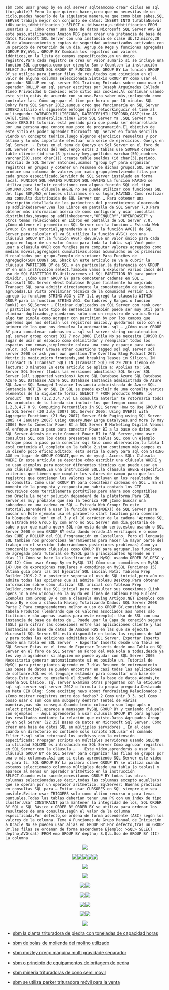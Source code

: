 
```
sbm como usar group by en sql server sqlteamcomo crear ciclos en sql (for,while)? Pero lo que quieres hacer,creo que no necesitas de un ciclo,puedes hacerlo de la siguiente manera,ya que como bien sabes,SQL SERVER trabaja mejor con conjunto de datos: INSERT INTO tuTablaNueva( idUsuario,idNotificacion ) SELECT u.idUsuario,n.idNotificacion FROM usuarios u … Cómo crear una base de datos Microsoft SQL Server AWS En este paso,utilizaremos Amazon RDS para crear una instancia de base de datos Microsoft SQL Server con una instancia de clase db.t2.micro,20 GB de almacenamiento y copias de seguridad automatizados activados con un periodo de retención de un día. Agrup.de Regs y funciones agregadas (GROUP BY,AVG,… GROUP BY Combina los registros con valores idénticos,en la lista de campos especificados,en un único registro.Para cada registro se crea un valor sumario si se incluye una función SQL agregada,como por ejemplo Sum o Count,en la instrucción SELECT.Su FUNCION SQL GROUP BY FUNCION SQL GROUP BY La función GROUP BY se utiliza para juntar filas de resultados que coincidan en el valor de alguna columna seleccionada.Sintaxis GROUP BY como usar el operador ROLLUP en sql server SQL Training Entradas sobre como usar el operador ROLLUP en sql server escritas por Joseph Arquímedes Collado Tineo Privacidad & Cookies: este sitio usa cookies.Al continuar usando este sitio,estás de acuerdo con su uso.Para saber más,incluyendo como controlar las. Cómo agrupar el time por hora o por 10 minutos SQL Dokry Para SQL Server 2012,aunque creo que funcionaría en SQL Server 2008R2,utilizo el siguiente enfoque para networkingucir el time al milisegundo: DATEADD(MILLISECOND, DATEDIFF(MILLISECOND,CAST(time AS DATE),time) % @msPerSlice,time) Esto SQL Server Ya .SQL Server Ya desde CERO.El tutorial está pensado para que pueda ser desarrollado por una persona que conoce muy poco de programación.El objetivo de este sitio es poder aprender Microsoft SQL Server en forma sencilla viendo un concepto teórico,luego algunos ejercicios resueltos y por último y lo más importante efectuar una serie de ejercicios. Querys en Sql Server  · Estas en el tema de Querys en Sql Server en el foro de SQL Server en Foros del Web.Tengo estas 3 tablas use SUMMER create table cliente (id char(3 )primary key,apellidos varchar(50),nombres varchar(50),sexo char(1)) create table sueldos (id char(3),periodo. Tutorial de SQL Server Entonces,usamos "group by" para organizar registros en grupos y obtener un resumen de dichos grupos.SQL Server produce una columna de valores por cada grupo,devolviendo filas por cada grupo especificado.Servidor de SQL Server instalado en forma local. FUNCION SQL HAVING FUNCION SQL HAVING La función HAVING se utiliza para incluir condiciones con alguna función SQL del tipo SUM,MAX.Como la cláusula WHERE no se puede utilizar con funciones SQL del tipo SUM,MAX,entonces utilizamos en su lugar,HAVING. Cómo realizar una consulta distribuida de SQL Server con … Para obtener una descripción detallada de los parámetros del procedimiento almacenado sp addlinkedserver,vea los Libros en pantalla de SQL Server 7.0.Para obtener más información acerca de cómo configurar y usar consultas distribuidas,busque sp addlinkedserver,"OPENQUERY","OPENROWSET" y otros temas relacionados en Libros en pantalla de SQL Server 7.0. ¿Cómo obtener el promedio en SQL Server con la función … Estrada Web Group: En este tutorial,aprenderás a usar la función AVG() de SQL Server para calcular el va Si utiliza la función AVG() con una cláusula GROUP BY,la función AVG() devuelve un valor único para cada grupo en lugar de un valor único para toda la tabla. sql Você pode usar a cláusula OVER com funções para computar valores agregados como médias móveis,agregações cumulativas,somas acumuladas ou os primeiros N resultados por grupo.Exemplo de sintaxe: Para Funções de Agregação(SUM COUNT SQL Shack En este artículo se va a cubrir la cláusula PARTITION BY de SQL y en particular,la diferencia con GROUP BY en una instrucción select.También vamos a explorar varios casos del uso de SQL PARTITION BY.Utilizaremos el SQL PARTITION BY para poder dividir. ¿Cómo usar GROUP BY para concatenar cadenas en SQL … Microsoft SQL Server vNext Database Engine finalmente ha mejorado Transact SQL para admitir directamente la concatenación de cadenas agrupadas.La Vista preliminar técnica de la comunidad versión 1.0 agregó la function STRING AGG y CTP 1.1 agregó la cláusula WITHIN GROUP para la function STRING AGG. Contadores y Rangos o funcion Rank() en SQLServer … Eliminar duplicados en SQL Server con rank over y partition by Este tipo de sentencias también puede ser muy útil para eliminar duplicados,y quedarnos sólo con un registro de varios.Sería algo tan simple como agrupar con partition by por los campos que queremos que nos definan los registros únicos,y quedarnos sólo con el primero de los que nos devuelva la ordenación. sql — ¿Cómo usar GROUP BY para concatenar cadenas en … sql sql server string concatenation sql server group concat 332 7 nov.2008 Eldila No se necesita CURSOR.En lugar de usar un espacio como delimitador y reemplazar todos los espacios con comas,simplemente coloca una coma y espacio para cada valor. sql server Browse other questions tagged sql sql server sql server 2008 or ask your own question.The Overflow Blog Podcast 267: Metric is magic,micro frontends,and breaking leases in Silicon… IN (Transact IN (Transact SQL) IN (Transact SQL) 08 29 2016 Tiempo de lectura: 3 minutos En este artículo Se aplica a: Applies to: SQL Server SQL Server (todas las versiones admitidas) SQL Server SQL Server (all supported versions) Azure SQL Database Azure SQL Database Azure SQL Database Azure SQL Database Instancia administrada de Azure SQL Azure SQL Managed Instance Instancia administrada de Azure SQL. Sentencia NOT IN en SQL En SQL se puede excluir de una consulta varios elementos de la siguiente forma: SELECT * FROM products WHERE `id product` NOT IN (1,2,3,4,7,9) La consulta anterior te rotornaría todos los productos de tu tienda sin incluir los que tengan como id 1,2,3,4,7 0 9. Computing Percentiles in SQL Server How to Use GROUP BY in SQL Server (30 July 2007) SQL Server 2005: Using OVER() with Aggregate Functions (21 May 2007) Server Side Paging using SQL Server 2005 (4 January 2007) Using XQuery,New Large DataTypes,and More (9 May 2006) How to Conectar Power BI a SQL Server R Marketing Digital Veamos el enfoque paso a paso para conectar Power BI a la base de datos de SQL Server.Además de este Connect Power BI to SQL Server,cómo usar consultas SQL con los datos presentes en tablas SQL con un ejemplo Enfoque paso a paso para conectar sql Sólo como observación,tu tabla 1 está contenida al completo en la tabla 2,sino contienen más campos es un diseño poco eficaz.Editado: esta sería la query para sql con STRING AGG en lugar de GROUP CONCAT,que es de mysql. Access SQL: Cláusula WHERE En este artículo se describe cómo escribir una cláusula WHERE y se usan ejemplos para mostrar diferentes técnicas que puede usar en una cláusula WHERE.En una instrucción SQL,la cláusula WHERE especifica criterios que tienen que cumplir los valores de campo para que los registros que contienen los valores se incluyan en los resultados de la consulta. Cómo usar GROUP BY para concatenar cadenas en SQL … En el momento de la pregunta y respuesta,no habría contado los CTE recursivos como terriblemente portátiles,pero ahora son compatibles con Oracle.La mejor solución dependerá de la plataforma.Para SQL Server,es muy probable que sea la técnica FOR ¿Cómo buscar una subcadena en una cadena en SQL … Estrada Web Group: En este tutorial,aprenderá a usar la función CHARINDEX() de SQL Server para buscar un Este ejemplo usa el parámetro start location para comenzar la búsqueda de 'en' en el 3 y el 10 carácter de la cadena 'Aprende SQL en Estrada Web Group by com erro no SQL Server Bom dia,gostaria de sabe o por que minha query SQL não esta dando certo,estou usando o SQL Server 2008 e meu GROUP BY esta dando errado.Já verifiquei e o nome das CUBE y ROLLUP del SQL.Programación en Castellano. Pero el lenguaje SQL también nos proporciona herramientas para hacer la mayor parte del trabajo en el servidor (ahorrándonos posteriores problemas).Como ya conoceréis tenemos cláusulas como GROUP BY para agrupar,las funciones de agregado para Tutorial de MySQL para principiantes Aprende en 7 días 11) Cómo se hace la clasificación en MySQL usando ORDER BY,DESC y ASC 12) Cómo usar Group By en MySQL 13) Cómo usar comodines en MySQL 14) Uso de expresiones regulares y comodines en MySQL Funciones 15) Última guía para las 16) Ejecutar SQL inicial Nota: Tableau Prep Builder 2019.2.2 o posterior soporta el uso de SQL inicial,pero aún no admite todas las opciones que sí admite Tableau Desktop.Para obtener información sobre cómo utilizar SQL inicial con Tableau Prep Builder,consulte Use SQL inicial para consultar sus conexiones (Link opens in a new window) en la ayuda en línea de Tableau Prep Builder. Exemplos com Group By e com a cláusula Having Artigos.NET Exemplos com Group By e com a cláusula Having Totalizando Dados: SQL Server 2008 Parte 2 Para compreendermos melhor o uso do GROUP BY,considere a tabela Produtos (lembrando que os valores associados aos nomes são fictícios e são apenas usados para este exemplo): Uso de SSL con una instancia de base de datos de … Puede usar la Capa de conexión segura (SSL) para cifrar las conexiones entre las aplicaciones cliente y las instancias de base de datos de Amazon RDS en las que se ejecuta Microsoft SQL Server.SSL está disponible en todas las regiones de AWS y para todas las ediciones admitidas de SQL Server. Exportar Inserts desde una Tabla en SQL Server  · Exportar Inserts desde una Tabla en SQL Server Estas en el tema de Exportar Inserts desde una Tabla en SQL Server en el foro de SQL Server en Foros del Web.Hola a todos,desde ya les voy a agradecer si alguien me puede ayudar con SQL Server 2005 Necesitaria generar automaticamente si es posible un. Tutorial de MySQL para principiantes Aprende en 7 días Resumen de entrenamiento Las bases de datos se pueden encontrar en casi todas las aplicaciones de software.SQL es el lenguaje estándar para consultar una base de datos.Este curso te enseñará el diseño de la base de datos.Además,te enseña SQL básico. sql server Examina otras preguntas con la etiqueta sql sql server sql server 2012 o formula tu propia pregunta.Destacado en Meta CEO Blog: Some exciting news about fundraising Relacionados 3 ¿Como mostrar registros entre dos fechas? 2 Como unir 3 3. sql Como posso usar o sum com uma subquery dentro? Tentei de várias maneiras,mas não consegui.Quando tento colocar o sum logo após o select principal,aparece a mensagem MySQL GROUP BY y teniendo cláusula con ejemplos  · Aquí aprenderás a usar cláusula GROUP BY para agrupar tus resultados mediante la relación que existe.Datos Agrupados Group By en Sql Server (22 35) Bases de Datos en Microsoft Sql Server. Cómo crear una base de datos SQL en múltiples servidores … En el caso cuando un directorio no contiene sólo scripts SQL,usar el comando Filter *.sql sólo retornará los archivos con la extensión especificada: Propagar scripts en múltiples servidores usando SQLCMD La utilidad SQLCMD es introducida en SQL Server Cómo agrupar registros en SQL Server con la cláusula …  · Este video,aprenderás a usar la cláusula GROUP BY de SQL Server para organizar las filas en grupos por una o más columnas.Así que si estas aprendiendo SQL Server este video es para ti. SQL GROUP BY La palabra clave GROUP BY se utiliza cuando estamos seleccionado columnas múltiples desde una tabla (o tablas) y aparece al menos un operador aritmético en la instrucción SELECT.Cuando esto sucede,necesitamos GROUP BY todas las otras columnas seleccionadas,es decir,todas las columnas excepto aquella(s) que se operan por un operador aritmético. SqlServer: Buenas practicas en consultas SQL para … Evitar usar CURSORES en SQL siempre que sea posible.Evitar usar TRIGGERS solo como ultimo recurso o para temas puntuales.Todas las tablas deberian tener una PK con un index de tipo cluster.Usar CONSTRAINT para mantener la integridad de los, SQL ORDER BY SQL > SQL Básico > ORDER BY ORDER BY se utiliza para ordenar los resultados de una consulta,según el valor de la columna especificada.Por defecto,se ordena de forma ascendente (ASC) según los valores de la columna. Tema 4 Funciones de Grupo Manual de Iniciación a Oracle No se pueden usar alias en GROUP BY.Por defecto,tras un GROUP BY,las filas se ordenan de forma ascendente Ejemplo: >SQL> SELECT deptno,AVG(sal) FROM emp GROUP BY deptno; S.Q.L.Uso de GROUP BY (II) La columna 
```

<div align="center">

<a href="https://es-crusher.shibang-china.com/github&k=sbm+como+usar+group+by+en+sql+server+sqlteam"><img src="https://static.shibang-china.com/es/crusher/logo.jpg"></a>

<a href="https://es-crusher.shibang-china.com/github&k=sbm+como+usar+group+by+en+sql+server+sqlteam"><img src="https://static.shibang-china.com/es/crusher/index.jpg"></a><a href="https://es-crusher.shibang-china.com/material.htmlgithub&k=sbm+como+usar+group+by+en+sql+server+sqlteam"><img src="https://static.shibang-china.com/es/crusher/material.jpg"></a><a href="https://es-crusher.shibang-china.com/application.htmlgithub&k=sbm+como+usar+group+by+en+sql+server+sqlteam"><img src="https://static.shibang-china.com/es/crusher/application.jpg"></a><a href="https://es-crusher.shibang-china.com/aboutus.htmlgithub&k=sbm+como+usar+group+by+en+sql+server+sqlteam"><img src="https://static.shibang-china.com/es/crusher/aboutus.jpg"></a><a href="https://es-crusher.shibang-china.com/contact.htmlgithub&k=sbm+como+usar+group+by+en+sql+server+sqlteam"><img src="https://static.shibang-china.com/es/crusher/contact.jpg"></a>

<a href="https://es-crusher.shibang-china.com/github&k=sbm+como+usar+group+by+en+sql+server+sqlteam"><img src="https://static.shibang-china.com/es/crusher/banner.jpg"></a>

<a href="https://swt.shibang-china.com/github&k=sbm+como+usar+group+by+en+sql+server+sqlteam"><img src="https://static.shibang-china.com/es/crusher/text.jpg"></a>

<a href="https://swt.shibang-china.com/github&k=sbm+como+usar+group+by+en+sql+server+sqlteam"><img src="https://static.shibang-china.com/es/crusher/chat.jpg"></a><a href="https://es-crusher.shibang-china.com/contact.htmlgithub&k=sbm+como+usar+group+by+en+sql+server+sqlteam"><img src="https://static.shibang-china.com/es/crusher/message.jpg"></a>

<a href="https://es-crusher.shibang-china.com/products/pe.htmlgithub&k=sbm+como+usar+group+by+en+sql+server+sqlteam"><img src="https://static.shibang-china.com/es/crusher/pe.jpg"></a><a href="https://es-crusher.shibang-china.com/products/pf.htmlgithub&k=sbm+como+usar+group+by+en+sql+server+sqlteam"><img src="https://static.shibang-china.com/es/crusher/pf.jpg"></a>

<a href="https://es-crusher.shibang-china.com/products/hpt.htmlgithub&k=sbm+como+usar+group+by+en+sql+server+sqlteam"><img src="https://static.shibang-china.com/es/crusher/hpt.jpg"></a><a href="https://es-crusher.shibang-china.com/products/vsi.htmlgithub&k=sbm+como+usar+group+by+en+sql+server+sqlteam"><img src="https://static.shibang-china.com/es/crusher/vsi.jpg"></a>

<a href="https://es-crusher.shibang-china.com/products/klv.htmlgithub&k=sbm+como+usar+group+by+en+sql+server+sqlteam"><img src="https://static.shibang-china.com/es/crusher/klv.jpg"></a><a href="https://es-crusher.shibang-china.com/products/portable.htmlgithub&k=sbm+como+usar+group+by+en+sql+server+sqlteam"><img src="https://static.shibang-china.com/es/crusher/portable.jpg"></a>

<a href="https://swt.shibang-china.com/github&k=sbm+como+usar+group+by+en+sql+server+sqlteam"><img src="https://static.shibang-china.com/es/crusher/case.jpg"></a>

</div>


* [sbm la planta trituradora de piedra con toneladas de capacidad horas](sbm%20la%20planta%20trituradora%20de%20piedra%20con%20toneladas%20de%20capacidad%20horas.md)

* [sbm de bolas de molienda del molino utilizado](sbm%20de%20bolas%20de%20molienda%20del%20molino%20utilizado.md)

* [sbm mozley preço maquina multi gravidade separador](sbm%20mozley%20pre%C3%A7o%20maquina%20multi%20gravidade%20separador.md)

* [sbm o principio de equipamentos de britagem de pedra](sbm%20o%20principio%20de%20equipamentos%20de%20britagem%20de%20pedra.md)

* [sbm minería trituradoras de cono semi móvil](sbm%20miner%C3%ADa%20trituradoras%20de%20cono%20semi%20m%C3%B3vil.md)

* [sbm se utiliza parker trituradora móvil para la venta](sbm%20se%20utiliza%20parker%20trituradora%20m%C3%B3vil%20para%20la%20venta.md)